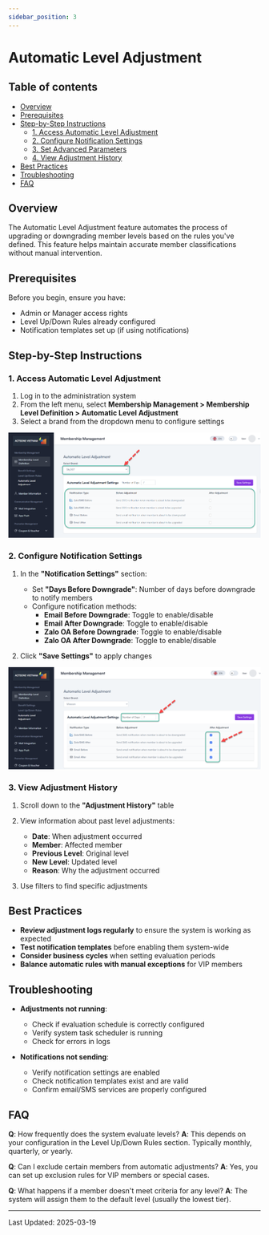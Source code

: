 ```yaml
---
sidebar_position: 3
---
```


# Automatic Level Adjustment

## Table of contents
- [Overview](#overview)
- [Prerequisites](#prerequisites)
- [Step-by-Step Instructions](#step-by-step-instructions)
  - [1. Access Automatic Level Adjustment](#1-access-automatic-level-adjustment)
  - [2. Configure Notification Settings](#2-configure-notification-settings)
  - [3. Set Advanced Parameters](#3-set-advanced-parameters)
  - [4. View Adjustment History](#4-view-adjustment-history)
- [Best Practices](#best-practices)
- [Troubleshooting](#troubleshooting)
- [FAQ](#faq)

## Overview

The Automatic Level Adjustment feature automates the process of upgrading or downgrading member levels based on the rules you've defined. This feature helps maintain accurate member classifications without manual intervention.

## Prerequisites

Before you begin, ensure you have:
- Admin or Manager access rights
- Level Up/Down Rules already configured
- Notification templates set up (if using notifications)

## Step-by-Step Instructions

### 1. Access Automatic Level Adjustment

1. Log in to the administration system
2. From the left menu, select **Membership Management > Membership Level Definition > Automatic Level Adjustment**
3. Select a brand from the dropdown menu to configure settings

![Access Automatic Adjustment](./imgs/03-auto-level-adjustment/01-lv-adjustment.png)

### 2. Configure Notification Settings

1. In the **"Notification Settings"** section:
   - Set **"Days Before Downgrade"**: Number of days before downgrade to notify members
   - Configure notification methods:
     - **Email Before Downgrade**: Toggle to enable/disable
     - **Email After Downgrade**: Toggle to enable/disable
     - **Zalo OA Before Downgrade**: Toggle to enable/disable
     - **Zalo OA After Downgrade**: Toggle to enable/disable

2. Click **"Save Settings"** to apply changes

![Configure Notifications](./imgs/03-auto-level-adjustment/02-lv-adjustment-settings.png)

### 3. View Adjustment History

1. Scroll down to the **"Adjustment History"** table
2. View information about past level adjustments:
   - **Date**: When adjustment occurred
   - **Member**: Affected member
   - **Previous Level**: Original level
   - **New Level**: Updated level
   - **Reason**: Why the adjustment occurred

3. Use filters to find specific adjustments

<!-- ![Adjustment History](./img/adjustment-history.png) -->

## Best Practices

- **Review adjustment logs regularly** to ensure the system is working as expected
- **Test notification templates** before enabling them system-wide
- **Consider business cycles** when setting evaluation periods
- **Balance automatic rules with manual exceptions** for VIP members

## Troubleshooting

- **Adjustments not running**:
  - Check if evaluation schedule is correctly configured
  - Verify system task scheduler is running
  - Check for errors in logs

- **Notifications not sending**:
  - Verify notification settings are enabled
  - Check notification templates exist and are valid
  - Confirm email/SMS services are properly configured

## FAQ

**Q**: How frequently does the system evaluate levels?
**A**: This depends on your configuration in the Level Up/Down Rules section. Typically monthly, quarterly, or yearly.

**Q**: Can I exclude certain members from automatic adjustments?
**A**: Yes, you can set up exclusion rules for VIP members or special cases.

**Q**: What happens if a member doesn't meet criteria for any level?
**A**: The system will assign them to the default level (usually the lowest tier).

---
Last Updated: 2025-03-19